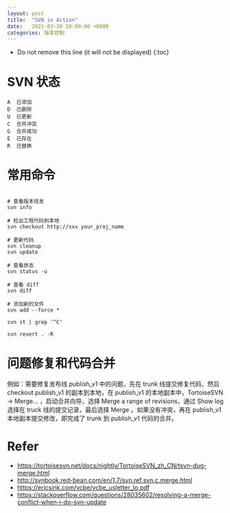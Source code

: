 ```yaml
---
layout: post
title:  "SVN in Action"
date:   2021-03-20 20:00:00 +0800
categories: 版本控制
---
```


* Do not remove this line (it will not be displayed)
{:toc}

# SVN 状态

```
A  已添加
D  已删除
U  已更新
C  合并冲突
G  合并成功
E  已存在
R  已替换
```

# 常用命令

```

# 查看版本信息
svn info

# 检出工程代码到本地
svn checkout http://xxx your_proj_name

# 更新代码
svn cleanup
svn update

# 查看状态
svn status -u

# 查看 diff
svn diff

# 添加新的文件
svn add --force *

svn st | grep '^C'

svn revert . -R
```

# 问题修复和代码合并

例如：需要修复发布线 publish_v1 中的问题，先在 trunk 线提交修复代码，然后 checkout publish_v1 的副本到本地，在 publish_v1 的本地副本中，TortoiseSVN -> Merge... ，启动合并向导，选择 Merge a range of revisions，通过 Show log 选择在 truck 线的提交记录，最后选择 Merge 。如果没有冲突，再在 publish_v1 本地副本提交修改，即完成了 trunk 到 publish_v1 代码的合并。


# Refer

* https://tortoisesvn.net/docs/nightly/TortoiseSVN_zh_CN/tsvn-dug-merge.html
* http://svnbook.red-bean.com/en/1.7/svn.ref.svn.c.merge.html
* https://ericsink.com/vcbe/vcbe_usletter_lo.pdf
* https://stackoverflow.com/questions/28035602/resolving-a-merge-conflict-when-i-do-svn-update

